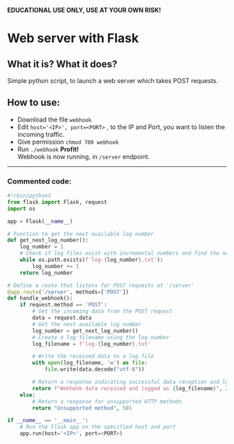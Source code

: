 **EDUCATIONAL USE ONLY, USE AT YOUR OWN RISK!**
# Web server with Flask

## What it is? What it does?
Simple python script, to launch a web server which takes POST requests.

## How to use:

- Download the file `webhook`
- Edit `host='<IP>', port=<PORT>` , to the IP and Port, you want to listen the incoming traffic.
- Give permission `chmod 700 webhook`
- Run `./webhook`
**Profit!**   
Webhook is now running, in `/server` endpoint.

---

### Commented code:

```python
#!/bin/python3
from flask import Flask, request
import os

app = Flask(__name__)

# Function to get the next available log number
def get_next_log_number():
    log_number = 1
    # Check if log files exist with incremental numbers and find the next available number
    while os.path.exists(f'log-{log_number}.txt'):
        log_number += 1
    return log_number

# Define a route that listens for POST requests at '/server'
@app.route('/server', methods=['POST'])
def handle_webhook():
    if request.method == 'POST':
        # Get the incoming data from the POST request
        data = request.data
        # Get the next available log number
        log_number = get_next_log_number()
        # Create a log filename using the log number
        log_filename = f'log-{log_number}.txt'

        # Write the received data to a log file
        with open(log_filename, 'w') as file:
            file.write(data.decode("utf-8"))

        # Return a response indicating successful data reception and logging
        return f"Webhook data received and logged as {log_filename}", 200
    else:
        # Return a response for unsupported HTTP methods
        return "Unsupported method", 501

if __name__ == '__main__':
    # Run the Flask app on the specified host and port
    app.run(host='<IP>', port=<PORT>)

```
